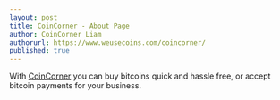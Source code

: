 ```yaml
---
layout: post
title: CoinCorner - About Page
author: CoinCorner Liam
authorurl: https://www.weusecoins.com/coincorner/
published: true
---
```


<p>With <a title="CoinCorner" href="https://www.coincorner.com/" target="_blank">CoinCorner</a> you can buy bitcoins quick and hassle free, or accept bitcoin payments for your business.</p>
